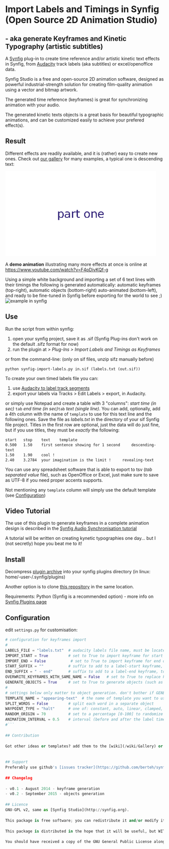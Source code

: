 # Import Labels and Timings in Synfig (Open Source 2D Animation Studio)
##  - aka generate Keyframes and Kinetic Typography (artistic subtitles)

A [Synfig](http://synfig.org) plug-in to create time reference and/or artistic kinetic text effects in Synfig, from [Audacity](http://audacity.sourceforge.net/) track labels (aka subtitles) or excel/openoffice data.

Synfig Studio is a free and open-source 2D animation software, designed as powerful industrial-strength solution for creating film-quality animation using a vector and bitmap artwork.

The generated time reference (keyframes) is great for synchronizing animation with your audio.

The generated kinetic texts objects is a great basis for beautiful typographic animations, and can be customized easily to achieve your prefered effect(s).

## Result

Different effects are readily available, and it is (rather) easy to create new ones. Check out [our gallery](https://github.com/berteh/synfig-import-labels/wiki/Gallery) for many examples, a typical one is descending text:

![descending text](test/descending-text_result.gif)

A **demo animation** illustrating many more effects at once is online at https://www.youtube.com/watch?v=F4pDivKQf-g

Using a simple white background and importing a set of 6 text lines with their timings the following is generated automatically: automatic keyframes (top-right), automatic objects (bottom-right) auto-animated (bottom-left), and ready to be fine-tuned in Synfig before exporting for the world to see ;)
![example in synfig](http://i61.tinypic.com/fa1x3.jpg)

## Use

Run the script from within synfig:   

1. open your synfig project, save it as .sif (Synfig Plug-ins don't work on the default .sifz format for now)
1. run the plugin at _> Plug-Ins > Import Labels and Timings as Keyframes_

or from the command-line: (only on sif files, unzip sifz manually before)

	python synfig-import-labels.py in.sif (labels.txt (out.sif))

To create your own timed labels file you can:

1. use [Audacity to label track segments](http://multimedia.journalism.berkeley.edu/tutorials/audacity/adding-labels/)
1. export your labels via Tracks > Edit Labels > export, in Audacity.

or simply use Notepad and create a table with 3 "columns": _start time (in sec)_ ``tab`` _end time (in sec)_``tab`` _text (single line)_.
You can add, optionally, add a 4th column with the name of ``template`` to use for this text line and the following ones. Save the file as _labels.txt_ in the directory of your sif Synfig file project. Titles in the first row are optional, just the data will do just fine, but if you use titles, they must be _exactly_ the following:

    start	stop	text	template
    0.500	1.50	first sentence showing for 1 second 	descending-text
    1.50	1.90	cool !
    2.40	3.2784	your imagination is the limit ! 	revealing-text


You can use any spreadsheet software that is able to export to tsv (_tab separated value_ file), such as OpenOffice or Excel, just make sure to save as UTF-8 if you need proper accents supports.

Not mentioning any ``template`` column will simply use the default template (see [Configuration](##configuration))

## Video Tutorial

The use of this plugin to generate keyframes in a complete animation design is described in the [Synfig Audio Synchronisation tutorial](http://wiki.synfig.org/wiki/Doc:Audio_Synchronisation)

A tutorial will be written on creating kynetic typographies one day... but I (not secretly) hope you beat me to it!

## Install

Decompress [plugin archive](https://github.com/berteh/synfig-import-labels/archive/master.zip ) into your synfig plugins directory (in linux: home/-user-/.synfig/plugins)

Another option is to clone [this repository](https://github.com/berteh/synfig-import-labels.git) in the same location.

Requirements: Python (Synfig is a recommended option) - more info on [Synfig Plugins page](http://wiki.synfig.org/wiki/Doc:Plugins#How_to_install_plugins)

## Configuration

edit `settings.py` for customisation:

```python
# configuration for keyframes import
#
LABELS_FILE = "labels.txt" 	# audacity labels file name, must be located in your synfig project directory
IMPORT_START = True         # set to True to import keyframe for start of label
IMPORT_END = False           # set to True to import keyframe for end of label
START_SUFFIX = ""           # suffix to add to a label-start keyframe, to distinguish it from label-end frame
END_SUFFIX = " - end"       # suffix to add to a label-end keyframe, to distinguish it from label-start frame
OVERWRITE_KEYFRAMES_WITH_SAME_NAME = False   # set to True to replace keyframe with exact same description
GENERATE_OBJECTS = True     # set to True to generate objects (such as text layers) for each label
#
# settings below only matter to object generation. don't bother if GENERATE_OBJECTS is False.
TEMPLATE_NAME = "appearing-text"  # the name of template you want to use. must be located in templates/ subdirectory, with .xml extension. default is "popping-text"
SPLIT_WORDS = False			# split each word in a separate object
WAYPOINT_TYPE = "halt"      # one of: constant, auto, linear, clamped, halt
RANDOM_ORIGIN = 70          # set to a percentage [0-100] to randomize the object origin in the whole document viewbox (0 will stack them all at [0,0])
ANIMATION_INTERVAL = 0.5    # interval (before and after the label time) used for (in & out) transition, in seconds. default is 0.5
#```

## Contribution

Got other ideas or templates? add them to the [wiki](/wiki/Gallery) or [create a pull request](https://help.github.com/articles/using-pull-requests/) to share them!


## Support
Preferably use github's [issues tracker](https://github.com/berteh/synfig-import-labels/issues) for bug reports, feature requests and contributing to this code.

## Changelog

- v0.1 - August 2014 - keyframe generation
- v0.2 - September 2015 - objects generation

## Licence
GNU-GPL v2, same as [Synfig Studio](http://synfig.org).

This package is free software; you can redistribute it and/or modify it under the terms of the GNU General Public License as published by the Free Software Foundation; either version 2 of the License, or (at your option) any later version.

This package is distributed in the hope that it will be useful, but WITHOUT ANY WARRANTY; without even the implied warranty of MERCHANTABILITY or FITNESS FOR A PARTICULAR PURPOSE.  See the GNU General Public License for more details.

You should have received a copy of the GNU General Public License along with this program; if not, write to the Free Software Foundation, Inc., 51 Franklin St, Fifth Floor, Boston, MA  02110-1301 USA or visit http://www.gnu.org/licenses/gpl.html